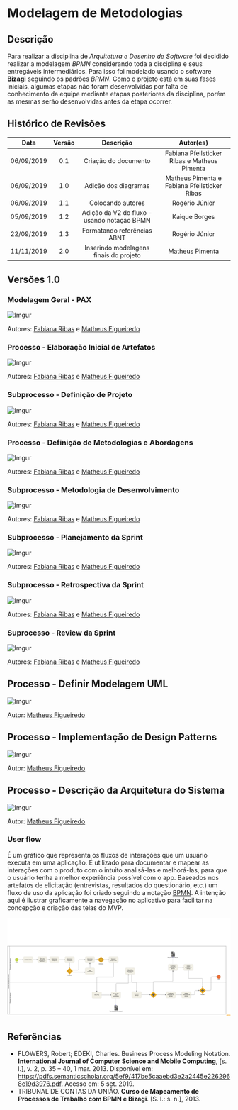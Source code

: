 # Modelagem de Metodologias

## Descrição

Para realizar a disciplina de _Arquitetura e Desenho de Software_ foi decidido realizar a modelagem _BPMN_ considerando toda a disciplina e seus entregáveis intermediários. Para isso foi modelado usando o software **Bizagi** seguindo os padrões _BPMN_. Como o projeto está em suas fases iniciais, algumas etapas não foram desenvolvidas por falta de conhecimento da equipe mediante etapas posteriores da disciplina, porém as mesmas serão desenvolvidas antes da etapa ocorrer.

## Histórico de Revisões

|    Data    | Versão |                  Descrição                  |                  Autor(es)                   |
| :--------: | :----: | :-----------------------------------------: | :------------------------------------------: |
| 06/09/2019 |  0.1   |            Criação do documento             | Fabiana Pfeilsticker Ribas e Matheus Pimenta |
| 06/09/2019 |  1.0   |            Adição dos diagramas             | Matheus Pimenta e Fabiana Pfeilsticker Ribas |
| 06/09/2019 |  1.1   |              Colocando autores              |                Rogério Júnior                |
| 05/09/2019 |  1.2   | Adição da V2 do fluxo - usando notação BPMN |                Kaique Borges                 |
| 22/09/2019 |  1.3   |         Formatando referências ABNT         |                 Rogério Júnior               |
| 11/11/2019 |  2.0   |         Inserindo modelagens finais do projeto         |                 Matheus Pimenta               |

## Versões 1.0

### Modelagem Geral - PAX

![Imgur](https://i.imgur.com/Pb9osAK.png)

Autores: [Fabiana Ribas](https://github.com/FabianaRibas) e [Matheus Figueiredo](https://github.com/Matheusss03)

### Processo - Elaboração Inicial de Artefatos

![Imgur](https://i.imgur.com/LAdF3JN.png)

Autores: [Fabiana Ribas](https://github.com/FabianaRibas) e [Matheus Figueiredo](https://github.com/Matheusss03)

### Subprocesso - Definição de Projeto

![Imgur](https://i.imgur.com/AOsK4aI.png)

Autores: [Fabiana Ribas](https://github.com/FabianaRibas) e [Matheus Figueiredo](https://github.com/Matheusss03)

### Processo - Definição de Metodologias e Abordagens

![Imgur](https://i.imgur.com/LsfiOxS.png)

Autores: [Fabiana Ribas](https://github.com/FabianaRibas) e [Matheus Figueiredo](https://github.com/Matheusss03)

### Subprocesso - Metodologia de Desenvolvimento

![Imgur](https://i.imgur.com/wK23YOr.png)

Autores: [Fabiana Ribas](https://github.com/FabianaRibas) e [Matheus Figueiredo](https://github.com/Matheusss03)

### Subprocesso - Planejamento da Sprint

![Imgur](https://i.imgur.com/Ex63cBc.png)

Autores: [Fabiana Ribas](https://github.com/FabianaRibas) e [Matheus Figueiredo](https://github.com/Matheusss03)

### Subprocesso - Retrospectiva da Sprint

![Imgur](https://i.imgur.com/2rEAt2k.png)

Autores: [Fabiana Ribas](https://github.com/FabianaRibas) e [Matheus Figueiredo](https://github.com/Matheusss03)

### Suprocesso - Review da Sprint

![Imgur](https://i.imgur.com/a6tDtcU.png)

Autores: [Fabiana Ribas](https://github.com/FabianaRibas) e [Matheus Figueiredo](https://github.com/Matheusss03)

## Processo - Definir Modelagem UML

![Imgur](https://i.imgur.com/4nswLVC.png)

Autor: [Matheus Figueiredo](https://github.com/Matheusss03)

## Processo - Implementação de Design Patterns

![Imgur](https://i.imgur.com/zp3sxCo.png)

Autor: [Matheus Figueiredo](https://github.com/Matheusss03)

## Processo - Descrição da Arquitetura do Sistema

![Imgur](https://i.imgur.com/aBJFYf4.png)

Autor: [Matheus Figueiredo](https://github.com/Matheusss03)

### User flow

É um gráfico que representa os fluxos de interações que um usuário executa em uma aplicação. É utilizado para documentar e mapear as interações com o produto com o intuito analisá-las e melhorá-las, para que o usuário tenha a melhor experiência possível com o app. Baseados nos artefatos de elicitação (entrevistas, resultados do questionário, etc.) um fluxo de uso da aplicação foi criado seguindo a notação [BPMN](https://pt.wikipedia.org/wiki/Business_Process_Model_and_Notation). A intenção aqui é ilustrar graficamente a navegação no aplicativo para facilitar na concepção e criação das telas do MVP.

![FluxoV2](../../../assets/fluxoV2.png)

## Referências

- FLOWERS, Robert; EDEKI, Charles. Business Process Modeling Notation. **International Journal of Computer Science and Mobile Computing**, [s. l.], v. 2, p. 35 – 40, 1 mar. 2013. Disponível em: https://pdfs.semanticscholar.org/5ef9/417be5caaebd3e2a2445e2262968c19d3976.pdf. Acesso em: 5 set. 2019.
- TRIBUNAL DE CONTAS DA UNIÃO. **Curso de Mapeamento de Processos de Trabalho com BPMN e Bizagi**. [S. l.: s. n.], 2013.